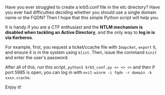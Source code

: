 <p>Have you ever struggled to create a krb5.conf file in the etc directory? Have you ever had difficulties deciding whether you should use a single domain name or the FQDN? Then I hope that this simple Python script will help you.</p> 

<p>It is handy if you are a CTF enthusiast and the <strong>NTLM mechanism is disabled when tackling an Active Directory</strong>, and the only way to <strong>log in is via Kerberos</strong>.</p>
<p>For example, first, you request a ticket/ccache file with <code>Imapcket</code>, <code>export</code> it, and ensure it is in the system using <code>klist</code>. Then, issue the command <code>kinit</code> and enter the user's password.</p>
<p>After all of this, run this script, <code>python3 krb5_conf.py <<fqdn>> <<domain_name>> <<ip_address>></code> and then if port 5985 is open, you can log in with <code>evil-winrm -i fqdn -r domain -k xxxx.ccache</code>.</p>
<p>Enjoy it!</p>

 
